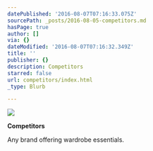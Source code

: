 ```yaml
---
datePublished: '2016-08-07T07:16:33.075Z'
sourcePath: _posts/2016-08-05-competitors.md
hasPage: true
author: []
via: {}
dateModified: '2016-08-07T07:16:32.349Z'
title: ''
publisher: {}
description: Competitors
starred: false
url: competitors/index.html
_type: Blurb

---
```

![](https://the-grid-user-content.s3-us-west-2.amazonaws.com/90e1a49d-2364-4b8f-b037-f0a0e45894ba.jpg)

**Competitors**

Any brand offering wardrobe essentials.